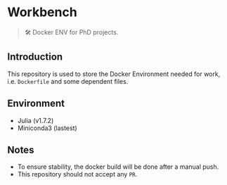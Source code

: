 # Workbench
> 🛠️ Docker ENV for PhD projects.

## Introduction

This repository is used to store the Docker Environment needed for work, i.e. `Dockerfile` and some dependent files.

## Environment

- Julia (v1.7.2)
- Miniconda3 (lastest)

## Notes

- To ensure stability, the docker build will be done after a manual push.
- This repository should not accept any `PR`.